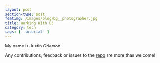```yaml
---
layout: post
section-type: post
featimg: /images/blog/bg__photographer.jpg
title: Working With D3
category: tech
tags: [ 'tutorial' ]
---
```


My name is Justin Grierson

Any contributions, feedback or issues to the <a href="https://github.com/ju3tin" target="\_blank">repo</a> are more than welcome!
